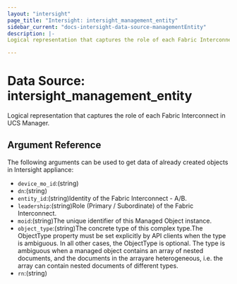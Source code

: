 ```yaml
---
layout: "intersight"
page_title: "Intersight: intersight_management_entity"
sidebar_current: "docs-intersight-data-source-managementEntity"
description: |-
Logical representation that captures the role of each Fabric Interconnect in UCS Manager.

---
```


# Data Source: intersight_management_entity
Logical representation that captures the role of each Fabric Interconnect in UCS Manager.

## Argument Reference
The following arguments can be used to get data of already created objects in Intersight appliance:
* `device_mo_id`:(string)
* `dn`:(string)
* `entity_id`:(string)Identity of the Fabric Interconnect - A/B.
* `leadership`:(string)Role (Primary / Subordinate) of the Fabric Interconnect.
* `moid`:(string)The unique identifier of this Managed Object instance.
* `object_type`:(string)The concrete type of this complex type.The ObjectType property must be set explicitly by API clients when the type is ambiguous. In all other cases, the ObjectType is optional. The type is ambiguous when a managed object contains an array of nested documents, and the documents in the arrayare heterogeneous, i.e. the array can contain nested documents of different types.
* `rn`:(string)
